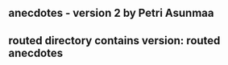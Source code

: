 ## anecdotes - version 2 by Petri Asunmaa
##
## routed directory contains version: routed anecdotes
